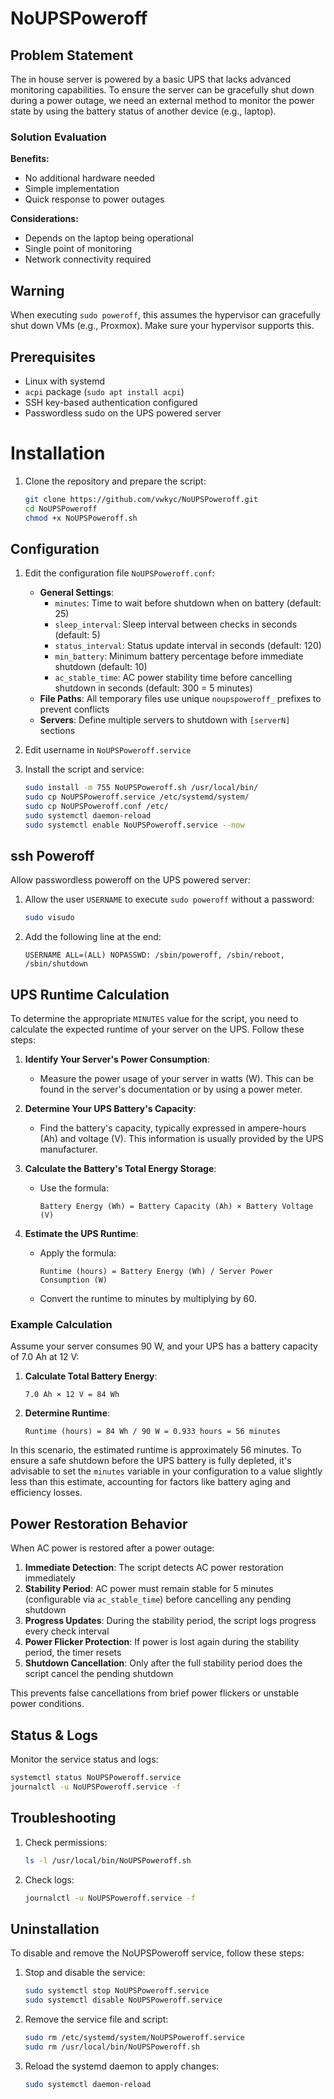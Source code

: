 # NoUPSPoweroff

## Problem Statement

The in house server is powered by a basic UPS that lacks advanced monitoring capabilities. To ensure the server can be gracefully shut down during a power outage, we need an external method to monitor the power state by using the battery status of another device (e.g., laptop).

### Solution Evaluation

**Benefits:**
- No additional hardware needed
- Simple implementation
- Quick response to power outages

**Considerations:**
- Depends on the laptop being operational
- Single point of monitoring
- Network connectivity required

## Warning

When executing `sudo poweroff`, this assumes the hypervisor can gracefully shut down VMs (e.g., Proxmox). Make sure your hypervisor supports this.

## Prerequisites

- Linux with systemd
- `acpi` package (`sudo apt install acpi`)
- SSH key-based authentication configured
- Passwordless sudo on the UPS powered server

# Installation

1. Clone the repository and prepare the script:
    ```bash
    git clone https://github.com/vwkyc/NoUPSPoweroff.git
    cd NoUPSPoweroff
    chmod +x NoUPSPoweroff.sh
    ```

## Configuration

1. Edit the configuration file `NoUPSPoweroff.conf`:
   - **General Settings**:
     - `minutes`: Time to wait before shutdown when on battery (default: 25)
     - `sleep_interval`: Sleep interval between checks in seconds (default: 5)
     - `status_interval`: Status update interval in seconds (default: 120)
     - `min_battery`: Minimum battery percentage before immediate shutdown (default: 10)
     - `ac_stable_time`: AC power stability time before cancelling shutdown in seconds (default: 300 = 5 minutes)
   - **File Paths**: All temporary files use unique `noupspoweroff_` prefixes to prevent conflicts
   - **Servers**: Define multiple servers to shutdown with `[serverN]` sections

2. Edit username in `NoUPSPoweroff.service`

3. Install the script and service:
    ```bash
    sudo install -m 755 NoUPSPoweroff.sh /usr/local/bin/
    sudo cp NoUPSPoweroff.service /etc/systemd/system/
    sudo cp NoUPSPoweroff.conf /etc/
    sudo systemctl daemon-reload
    sudo systemctl enable NoUPSPoweroff.service --now
    ```

## ssh Poweroff

Allow passwordless poweroff on the UPS powered server:

1. Allow the user `USERNAME` to execute `sudo poweroff` without a password:
    ```bash
    sudo visudo
    ```

2. Add the following line at the end:
    ```plaintext
    USERNAME ALL=(ALL) NOPASSWD: /sbin/poweroff, /sbin/reboot, /sbin/shutdown
    ```

## UPS Runtime Calculation

To determine the appropriate `MINUTES` value for the script, you need to calculate the expected runtime of your server on the UPS. Follow these steps:

1. **Identify Your Server's Power Consumption**:
   - Measure the power usage of your server in watts (W). This can be found in the server's documentation or by using a power meter.

2. **Determine Your UPS Battery's Capacity**:
   - Find the battery's capacity, typically expressed in ampere-hours (Ah) and voltage (V). This information is usually provided by the UPS manufacturer.

3. **Calculate the Battery's Total Energy Storage**:
   - Use the formula:
     ```plaintext
     Battery Energy (Wh) = Battery Capacity (Ah) × Battery Voltage (V)
     ```

4. **Estimate the UPS Runtime**:
   - Apply the formula:
     ```plaintext
     Runtime (hours) = Battery Energy (Wh) / Server Power Consumption (W)
     ```
   - Convert the runtime to minutes by multiplying by 60.

### Example Calculation

Assume your server consumes 90 W, and your UPS has a battery capacity of 7.0 Ah at 12 V:

1. **Calculate Total Battery Energy**:
   ```plaintext
   7.0 Ah × 12 V = 84 Wh
   ```

2. **Determine Runtime**:
   ```plaintext
   Runtime (hours) = 84 Wh / 90 W = 0.933 hours = 56 minutes
   ```

In this scenario, the estimated runtime is approximately 56 minutes. To ensure a safe shutdown before the UPS battery is fully depleted, it's advisable to set the `minutes` variable in your configuration to a value slightly less than this estimate, accounting for factors like battery aging and efficiency losses.

## Power Restoration Behavior

When AC power is restored after a power outage:

1. **Immediate Detection**: The script detects AC power restoration immediately
2. **Stability Period**: AC power must remain stable for 5 minutes (configurable via `ac_stable_time`) before cancelling any pending shutdown
3. **Progress Updates**: During the stability period, the script logs progress every check interval
4. **Power Flicker Protection**: If power is lost again during the stability period, the timer resets
5. **Shutdown Cancellation**: Only after the full stability period does the script cancel the pending shutdown

This prevents false cancellations from brief power flickers or unstable power conditions.

## Status & Logs

Monitor the service status and logs:
```bash
systemctl status NoUPSPoweroff.service
journalctl -u NoUPSPoweroff.service -f
```

## Troubleshooting

1. Check permissions:
    ```bash
    ls -l /usr/local/bin/NoUPSPoweroff.sh
    ```

2. Check logs:
    ```bash
    journalctl -u NoUPSPoweroff.service -f
    ```

## Uninstallation

To disable and remove the NoUPSPoweroff service, follow these steps:

1. Stop and disable the service:
    ```bash
    sudo systemctl stop NoUPSPoweroff.service
    sudo systemctl disable NoUPSPoweroff.service
    ```

2. Remove the service file and script:
    ```bash
    sudo rm /etc/systemd/system/NoUPSPoweroff.service
    sudo rm /usr/local/bin/NoUPSPoweroff.sh
    ```

3. Reload the systemd daemon to apply changes:
    ```bash
    sudo systemctl daemon-reload
    ```
